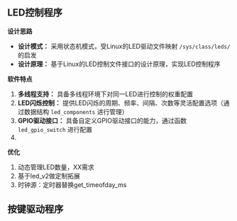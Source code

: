 ## LED控制程序
**设计思路**
* **设计模式：** 采用状态机模式，受Linux的LED驱动文件映射 `/sys/class/leds/` 的启发
* **设计原理：** 基于Linux的LED控制文件接口的设计原理，实现LED控制程序

**软件特点**
1. **多线程支持：** 具备多线程环境下对同一LED进行控制的权重配置
2. **LED闪烁控制：** 提供LED闪烁的周期、频率、间隔、次数等灵活配置选项（通过数据结构 `led_components` 进行管理）
3. **GPIO驱动接口：** 具备自定义GPIO驱动接口的能力，通过函数 `led_gpio_switch` 进行配置
4. 




**优化**
1. 动态管理LED数量，XX需求
2. 基于led_v2做定制拓展
3. 时钟源：定时器替换get_timeofday_ms

## 按键驱动程序